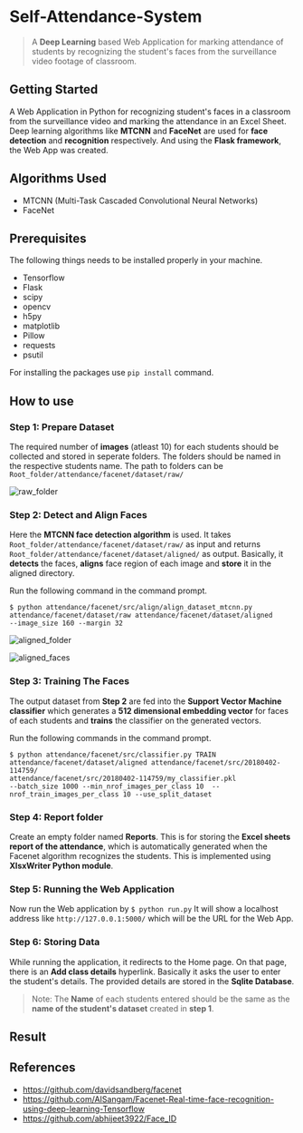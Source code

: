 # Self-Attendance-System
> A **Deep Learning** based Web Application for marking attendance of students by recognizing the student's faces from the surveillance video footage of classroom.

## Getting Started
A Web Application in Python for recognizing student's faces in a classroom from the surveillance video and marking the attendance in an Excel Sheet. Deep learning algorithms like **MTCNN** and **FaceNet** are used for **face detection** and **recognition** respectively. And using the **Flask framework**, the Web App was created.

## Algorithms Used
- MTCNN (Multi-Task Cascaded Convolutional Neural Networks)
- FaceNet

## Prerequisites
The following things needs to be installed properly in your machine.
- Tensorflow
- Flask
- scipy
- opencv
- h5py
- matplotlib
- Pillow
- requests
- psutil

For installing the packages use `pip install` command.
## How to use
### Step 1: Prepare Dataset
The required number of **images** (atleast 10) for each students should be collected and stored in seperate folders. The folders should be named in the respective students name. The path to folders can be `Root_folder/attendance/facenet/dataset/raw/`

![raw_folder](https://user-images.githubusercontent.com/26355166/55208071-c2048880-5202-11e9-883a-b1d6f2d5ee61.png)

### Step 2: Detect and Align Faces
Here the **MTCNN face detection algorithm** is used. It takes `Root_folder/attendance/facenet/dataset/raw/` as input and returns `Root_folder/attendance/facenet/dataset/aligned/` as output. Basically, it **detects** the faces, **aligns** face region of each image and **store** it in the aligned directory.

Run the following command in the command prompt.</br>
```
$ python attendance/facenet/src/align/align_dataset_mtcnn.py 
attendance/facenet/dataset/raw attendance/facenet/dataset/aligned 
--image_size 160 --margin 32
```

![aligned_folder](https://user-images.githubusercontent.com/26355166/55209252-9e900c80-5207-11e9-8964-ef9a09a50fc1.png)

![aligned_faces](https://user-images.githubusercontent.com/26355166/55208772-730c2280-5205-11e9-928d-475c07118af4.png)

### Step 3: Training The Faces
The output dataset from **Step 2** are fed into the **Support Vector Machine classifier** which generates a **512 dimensional embedding vector** for faces of each students and **trains** the classifier on the generated vectors.

Run the following commands in the command prompt.</br>
```
$ python attendance/facenet/src/classifier.py TRAIN 
attendance/facenet/dataset/aligned attendance/facenet/src/20180402-114759/  
attendance/facenet/src/20180402-114759/my_classifier.pkl 
--batch_size 1000 --min_nrof_images_per_class 10  --nrof_train_images_per_class 10 --use_split_dataset
```

### Step 4: Report folder
Create an empty folder named **Reports**. This is for storing the **Excel sheets report of the attendance**, which is automatically generated when the Facenet algorithm recognizes the students. This is implemented using **XlsxWriter Python module**.

### Step 5: Running the Web Application
Now run the Web application by `$ python run.py` It will show a localhost address like `http://127.0.0.1:5000/` which will be the URL for the Web App.

### Step 6: Storing Data
While running the application, it redirects to the Home page. On that page, there is an **Add class details** hyperlink. Basically it asks the user to enter the student's details. The provided details are stored in the **Sqlite Database**.
> Note: The **Name** of each students entered should be the same as the **name of the student's dataset** created in **step 1**. 

## Result


## References
- https://github.com/davidsandberg/facenet
- https://github.com/AISangam/Facenet-Real-time-face-recognition-using-deep-learning-Tensorflow
- https://github.com/abhijeet3922/Face_ID


